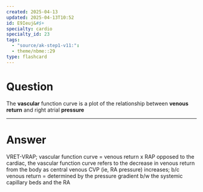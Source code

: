 ```yaml
---
created: 2025-04-13
updated: 2025-04-13T10:52
id: E9Ieuj&#$+
specialty: cardio
specialty_id: 23
tags:
  - "source/ak-step1-v11:": 
  - theme/nbme::29
type: flashcard
---
```


# Question
The **vascular** function curve is a plot of the relationship between **venous return** and right atrial **pressure**

---

# Answer
VRET-VRAP; vascular function curve = venous return x RAP  opposed to the cardiac, the vascular function curve refers to the decrease in venous return from the body as central venous CVP (ie, RA pressure) increases; b/c venous return = determined by the pressure gradient b/w the systemic capillary beds and the RA